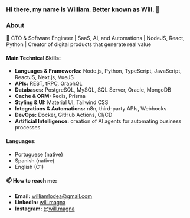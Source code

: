 ### Hi there, my name is William. Better known as Will. 👋


### About

🚀 CTO & Software Engineer | SaaS, AI, and Automations | NodeJS, React, Python | Creator of digital products that generate real value

#### Main Technical Skills:
- **Languages & Frameworks:** Node.js, Python, TypeScript, JavaScript, ReactJS, Next.js, VueJS
- **APIs:** REST, tRPC, GraphQL
- **Databases:** PostgreSQL, MySQL, SQL Server, Oracle, MongoDB
- **Cache & ORM:** Redis, Prisma
- **Styling & UI:** Material UI, Tailwind CSS
- **Integrations & Automations:** n8n, third-party APIs, Webhooks
- **DevOps:** Docker, GitHub Actions, CI/CD
- **Artificial Intelligence:** creation of AI agents for automating business processes

#### Languages:
- Portuguese (native)
- Spanish (native)
- English (C1)

#### 📫 How to reach me:
- **Email:** williamlodea@gmail.com
- **LinkedIn:** [will.magna](https://www.linkedin.com/in/willmagna-eng/)
- **Instagram:** [@will.magna](https://www.instagram.com/will.magna/)



<!--
**willmagna/willmagna** is a ✨ _special_ ✨ repository because its `README.md` (this file) appears on your GitHub profile.

Here are some ideas to get you started:

- 🔭 I’m currently working on ...
- 🌱 I’m currently learning ...
- 👯 I’m looking to collaborate on ...
- 🤔 I’m looking for help with ...
- 💬 Ask me about ...
- 📫 How to reach me: ...
- 😄 Pronouns: ...
- ⚡ Fun fact: ...
-->


